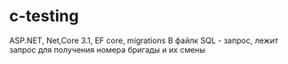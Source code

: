 # c-testing
ASP.NET, Net,Core 3.1, EF core, migrations
В файлк SQL - запрос, лежит запрос для получения номера бригады и их смены
